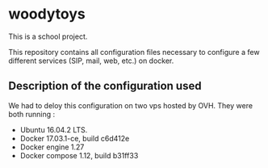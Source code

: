 # woodytoys

This is a school project.

This repository contains all configuration files necessary to configure a few different services (SIP, mail, web, etc.) on docker.

## Description of the configuration used
We had to deloy this configuration on two vps hosted by OVH. They were both running :
 - Ubuntu 16.04.2 LTS. 
 - Docker 17.03.1-ce, build c6d412e
 - Docker engine 1.27
 - Docker compose 1.12, build b31ff33
